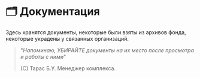 # 🗂 Документация

Здесь хранятся документы, некоторые были взяты из архивов фонда, некоторые украдены у связанных организаций.

> "_Напоминаю, УБИРАЙТЕ документы на их место после просмотра и работы с ними_"
>
> (C) Тарас Б.У. Менеджер комплекса.
